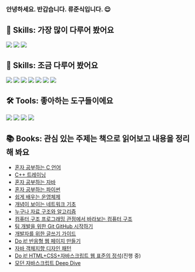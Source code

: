 ### 안녕하세요. 반갑습니다. 류준식입니다. 😌

## 🌳 Skills: 가장 많이 다루어 봤어요
<img src="https://img.shields.io/badge/JavaScript-F7DF1E?style=flat-square&logo=JavaScript&logoColor=white"/> <img src="https://img.shields.io/badge/CSS3-1572B6?style=flat-square&logo=CSS3&logoColor=white"/> <img src="https://img.shields.io/badge/HTML5-E34F26?style=flat-square&logo=HTML5&logoColor=white"/>
## 🌱 Skills: 조금 다루어 봤어요
<img src="https://img.shields.io/badge/React-61DAFB?style=flat-square&logo=React&logoColor=white"/> <img src="https://img.shields.io/badge/Sass-CC6699?style=flat-square&logo=Sass&logoColor=white"/> <img src="https://img.shields.io/badge/TypeScript-3178C6?style=flat-square&logo=TypeScript&logoColor=white"/> <img src="https://img.shields.io/badge/Jest-C21325?style=flat-square&logo=Jest&logoColor=white"/> <img src="https://img.shields.io/badge/Testing%20Library-E33332?style=flat-square&logo=Testing%20Library&logoColor=white"/> <img src="https://img.shields.io/badge/Electron-47848F?style=flat-square&logo=Electron&logoColor=white"/> <img src="https://img.shields.io/badge/Node.js-339933?style=flat-square&logo=Node.js&logoColor=white"/>

## 🛠 Tools: 좋아하는 도구들이에요
<img src="https://img.shields.io/badge/Webpack-8DD6F9?style=flat-square&logo=Webpack&logoColor=white"/> <img src="https://img.shields.io/badge/ESLint-4B32C3?style=flat-square&logo=ESLint&logoColor=white"/> <img src="https://img.shields.io/badge/Prettier-F7B93E?style=flat-square&logo=Prettier&logoColor=white"/> <img src="https://img.shields.io/badge/Babel-F9DC3E?style=flat-square&logo=Babel&logoColor=white"/>

## 📚︎ Books: 관심 있는 주제는 책으로 읽어보고 내용을 정리해 봐요
+ [혼자 공부하는 C 언어](https://plume-seeker-8c8.notion.site/C-63ae09c3d6f14c43833cfc1b63065e65)
+ [C++ 트레이닝](https://plume-seeker-8c8.notion.site/C-4416f476e7024ff383fba7e6e152e07b)
+ [혼자 공부하는 자바](https://plume-seeker-8c8.notion.site/JAVA-5bcd096a3d2f417e80405791a43d0a0a)
+ [혼자 공부하는 파이썬](https://plume-seeker-8c8.notion.site/Python-d1b885598a50422eb9de013c02f3a0c3)
+ [쉽게 배우는 운영체제](https://plume-seeker-8c8.notion.site/0ad31bf104204c5f8fe00a575d093842)
+ [개념이 보이는 네트워크 기초](https://plume-seeker-8c8.notion.site/33037ffad5df4063b902d996cb31e1d6)
+ [누구나 자료 구조와 알고리즘](https://plume-seeker-8c8.notion.site/8fdf10869e514c08b72b37743ade8ec3)
+ [컴퓨터 구조 프로그래밍 관점에서 바라보는 컴퓨터 구조](https://plume-seeker-8c8.notion.site/81642ae558f5444194d9c1243581f5b3)
+ [팀 개발을 위한 Git GitHub 시작하기](https://plume-seeker-8c8.notion.site/Git-GitHub-b2e8b7f59b6f46ad861b2b973a746159)
+ [개발자를 위한 글쓰기 가이드](https://plume-seeker-8c8.notion.site/92287c5017b24cbcaad5929ef84efd1c)
+ [Do it! 반응형 웹 페이지 만들기](https://plume-seeker-8c8.notion.site/d1bc7293acfb4168b2f227bc2f71aacf)
+ [자바 객체지향 디자인 패턴](https://plume-seeker-8c8.notion.site/a2e40bb2ce064de68db822018c90bd72)
+ [Do it! HTML+CSS+자바스크립트 웹 표준의 정석](https://plume-seeker-8c8.notion.site/HTML5-CSS3-e480f52efe1649fdb9d31b2af3d30e1a)(진행 중)
+ [모던 자바스크립트 Deep Dive](https://plume-seeker-8c8.notion.site/JavaScript-1793c2809c4841928a9df159e91e23c7)
